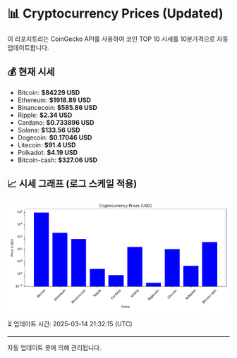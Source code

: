
# 📊 Cryptocurrency Prices (Updated)

이 리포지토리는 CoinGecko API를 사용하여 코인 TOP 10 시세를 10분가격으로 자동 업데이트합니다.

## 💰 현재 시세
- Bitcoin: **$84229 USD**
- Ethereum: **$1918.89 USD**
- Binancecoin: **$585.86 USD**
- Ripple: **$2.34 USD**
- Cardano: **$0.733896 USD**
- Solana: **$133.56 USD**
- Dogecoin: **$0.17046 USD**
- Litecoin: **$91.4 USD**
- Polkadot: **$4.19 USD**
- Bitcoin-cash: **$327.06 USD**

## 📈 시세 그래프 (로그 스케일 적용)
![Crypto Prices](crypto_prices.png)

⏳ 업데이트 시간: 2025-03-14 21:32:15 (UTC)

---
자동 업데이트 봇에 의해 관리됩니다.
